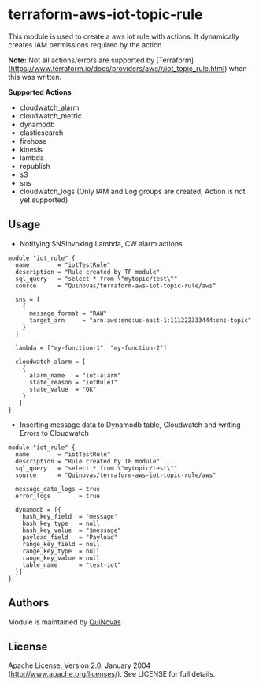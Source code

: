 # terraform-aws-iot-topic-rule

This module is used to create a aws iot rule with actions. It dynamically creates IAM permissions required by the action

**Note:**
Not all actions/errors are supported by [Terraform] (https://www.terraform.io/docs/providers/aws/r/iot_topic_rule.html) when this was written. 

**Supported Actions**
* cloudwatch_alarm
* cloudwatch_metric
* dynamodb
* elasticsearch
* firehose
* kinesis
* lambda
* republish
* s3
* sns
* cloudwatch_logs (Only IAM and Log groups are created, Action is not yet supported)

## Usage
* Notifying SNSInvoking Lambda, CW alarm actions

```hcl
module "iot_rule" {
  name        = "iotTestRule"
  description = "Rule created by TF module"
  sql_query   = "select * from \"mytopic/test\""
  source      = "Quinovas/terraform-aws-iot-topic-rule/aws"

  sns = [
    {
      message_format = "RAW"
      target_arn     = "arn:aws:sns:us-east-1:111222333444:sns-topic"
    }
  ]

  lambda = ["my-function-1", "my-function-2"]

  cloudwatch_alarm = [
    {
      alarm_name   = "iot-alarm"
      state_reason = "iotRule1"
      state_value  = "OK"
    }
   ]
}
```
* Inserting message data to Dynamodb table, Cloudwatch and writing Errors to Cloudwatch
```hcl
module "iot_rule" {
  name        = "iotTestRule"
  description = "Rule created by TF module"
  sql_query   = "select * from \"mytopic/test\""
  source      = "Quinovas/terraform-aws-iot-topic-rule/aws"

  message_data_logs = true
  error_logs        = true

  dynamodb = [{
    hash_key_field  = "message"
    hash_key_type   = null
    hash_key_value  = "$message"
    payload_field   = "Payload"
    range_key_field = null
    range_key_type  = null
    range_key_value = null
    table_name      = "test-iot"
  }]
}
```

## Authors

Module is maintained by [QuiNovas](https://github.com/QuiNovas)

## License

Apache License, Version 2.0, January 2004 (http://www.apache.org/licenses/). See LICENSE for full details.